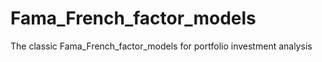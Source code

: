# Fama_French_factor_models
The classic Fama_French_factor_models for portfolio investment analysis 
